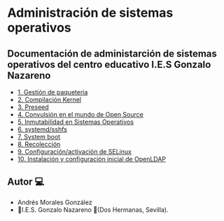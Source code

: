 # Administración de sistemas operativos

## Documentación de administarción de sistemas operativos del centro educativo I.E.S Gonzalo Nazareno

- [1. Gestión de paqueteria](./Practicas/Trabajo_apt_aptitude,_dpkg.md)
- [2. Compilación Kernel](./Practicas/Compilacion_kernel_linux.md)
- [3. Preseed](./Practicas/Precee.md)
- [4. Convulsión en el mundo de Open Source](convulsion/documento-convulsion.md)
- [5. Inmutabilidad en Sistemas Operativos](./Practicas/Inmutabilidad.md)
- [6. systemd/sshfs](./Practicas/systemd.md)
- [7. System boot](./Practicas/systemdboot.md)
- [8. Recolección](./Jorunald/Recoleccion.md)
- [9. Configuración/activación de SELinux](./SELINUX.md/selinux.md)
- [10. Instalación y configuración inicial de OpenLDAP](./LDAP/LDAP.md)




## Autor :computer:
* Andrés Morales González
* :school:I.E.S. Gonzalo Nazareno :round_pushpin:(Dos Hermanas, Sevilla).